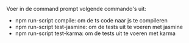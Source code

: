 Voer in de command prompt volgende commando's uit:
- npm run-script compile: om de ts code naar js te compileren
- npm run-script test-jasmine: om de tests uit te voeren met jasmine
- npm run-script test-karma: om de tests uit te voeren met karma